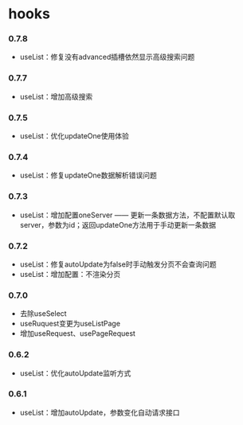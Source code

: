 # hooks

### 0.7.8

- useList：修复没有advanced插槽依然显示高级搜索问题

### 0.7.7

- useList：增加高级搜索

### 0.7.5

- useList：优化updateOne使用体验

### 0.7.4

- useList：修复updateOne数据解析错误问题

### 0.7.3

- useList：增加配置oneServer —— 更新一条数据方法，不配置默认取server，参数为id；返回updateOne方法用于手动更新一条数据

### 0.7.2

- useList：修复autoUpdate为false时手动触发分页不会查询问题
- useList：增加配置：不渲染分页

### 0.7.0

- 去除useSelect
- useRuquest变更为useListPage
- 增加useRequest、usePageRequest

### 0.6.2

- useList：优化autoUpdate监听方式

### 0.6.1

- useList：增加autoUpdate，参数变化自动请求接口
